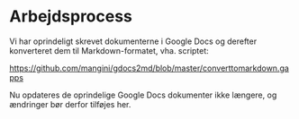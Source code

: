Arbejdsprocess
==============
Vi har oprindeligt skrevet dokumenterne i Google Docs og derefter
konverteret dem til Markdown-formatet, vha. scriptet:

  https://github.com/mangini/gdocs2md/blob/master/converttomarkdown.gapps

Nu opdateres de oprindelige Google Docs dokumenter ikke længere, og
ændringer bør derfor tilføjes her.

